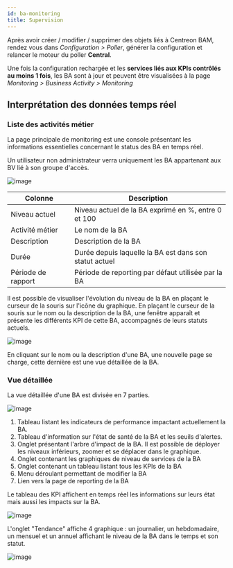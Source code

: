 ```yaml
---
id: ba-monitoring
title: Supervision
---
```


Après avoir créer / modifier / supprimer des objets liés à Centreon BAM,
rendez vous dans *Configuration > Poller*, générer la configuration et
relancer le moteur du poller **Central**.

Une fois la configuration rechargée et les **services liés aux KPIs
contrôlés au moins 1 fois**, les BA sont à jour et peuvent être
visualisées à la page *Monitoring > Business Activity > Monitoring*

## Interprétation des données temps réel

### Liste des activités métier

La page principale de monitoring est une console présentant les
informations essentielles concernant le status des BA en temps réel.

Un utilisateur non administrateur verra uniquement les BA appartenant aux BV lié à son groupe d'accès.

![image](assets/service-mapping/mon_ba_list.png)

  Colonne      |   Description
  ----|----
  Niveau actuel  |     Niveau actuel de la BA exprimé en %, entre 0 et 100
  Activité métier   |  Le nom de la BA
  Description    |     Description de la BA
  Durée         |      Durée depuis laquelle la BA est dans son statut actuel
  Période de rapport  | Période de reporting par défaut utilisée par la BA

Il est possible de visualiser l'évolution du niveau de la BA en plaçant
le curseur de la souris sur l'icône du graphique. En plaçant le curseur
de la souris sur le nom ou la description de la BA, une fenêtre apparaît
et présente les différents KPI de cette BA, accompagnés de leurs statuts
actuels.

![image](assets/service-mapping/mon_mouse_over.png)

En cliquant sur le nom ou la description d'une BA, une nouvelle page se
charge, cette dernière est une vue détaillée de la BA.

### Vue détaillée

La vue détaillée d'une BA est divisée en 7 parties.

![image](assets/service-mapping/mon_detailed.png)

1.  Tableau listant les indicateurs de performance impactant actuellement la BA.
2.  Tableau d'information sur l'état de santé de la BA et les seuils d'alertes.
3.  Onglet présentant l'arbre d'impact de la BA. Il est possible de déployer les niveaux inférieurs, zoomer et se déplacer dans le graphique.
4.  Onglet contenant les graphiques de niveau de services de la BA
5.  Onglet contenant un tableau listant tous les KPIs de la BA
6.  Menu déroulant permettant de modifier la BA
7.  Lien vers la page de reporting de la BA

Le tableau des KPI affichent en temps réel les informations sur leurs état mais aussi les impacts sur la BA.

![image](assets/service-mapping/mon_kpi_list.png)

L'onglet "Tendance" affiche 4 graphique : un journalier, un
hebdomadaire, un mensuel et un annuel affichant le niveau de la BA dans
le temps et son statut.

![image](assets/service-mapping/mon_trend.png)